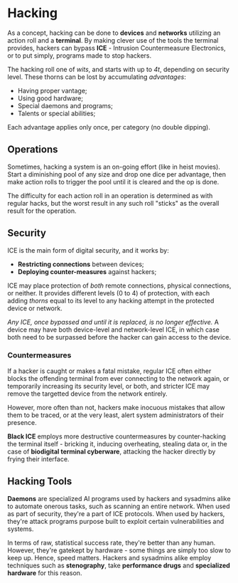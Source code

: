 # Hacking

As a concept, hacking can be done to **devices** and **networks** utilizing an action roll and a **terminal**. By making clever use of the tools the terminal provides, hackers can bypass **ICE** - Intrusion Countermeasure Electronics, or to put simply, programs made to stop hackers.

The hacking roll one of _wits_, and starts with up to _4t_, depending on security level. These thorns can be lost by accumulating _advantages_:

- Having proper vantage;
- Using good hardware;
- Special daemons and programs;
- Talents or special abilities;

Each advantage applies only once, per category (no double dipping).

## Operations

Sometimes, hacking a system is an on-going effort (like in heist movies). Start a diminishing pool of any size and drop one dice per advantage, then make action rolls to trigger the pool until it is cleared and the op is done.

The difficulty for each action roll in an operation is determined as with regular hacks, but the worst result in any such roll "sticks" as the overall result for the operation.

## Security

ICE is the main form of digital security, and it works by:

- **Restricting connections** between devices;
- **Deploying counter-measures** against hackers;

ICE may place protection of _both_ remote connections, physical connections, or neither. It provides different levels (0 to 4) of protection, with each adding _thorns_ equal to its level to any hacking attempt in the protected device or network.

_Any ICE, once bypassed and until it is replaced, is no longer effective._ A device may have both device-level and network-level ICE, in which case both need to be surpassed before the hacker can gain access to the device.

### Countermeasures

If a hacker is caught or makes a fatal mistake, regular ICE often either blocks the offending terminal from ever connecting to the network again, or temporarily increasing its security level, or both, and stricter ICE may remove the targetted device from the network entirely.

However, more often than not, hackers make inocuous mistakes that allow them to be traced, or at the very least, alert system administrators of their presence.

**Black ICE** employs more destructive countermeasures by counter-hacking the terminal itself - bricking it, inducing overheating, stealing data or, in the case of **biodigital terminal cyberware**, attacking the hacker directly by frying their interface.

## Hacking Tools

**Daemons** are specialized AI programs used by hackers and sysadmins alike to automate onerous tasks, such as scanning an entire network. When used as part of security, they're a part of ICE protocols. When used by hackers, they're attack programs purpose built to exploit certain vulnerabilities and systems.

In terms of raw, statistical success rate, they're better than any human. However, they're gatekept by hardware - some things are simply too slow to keep up. Hence, speed matters. Hackers and sysadmins alike employ techniques such as **stenography**, take **performance drugs** and **specialized hardware** for this reason.
